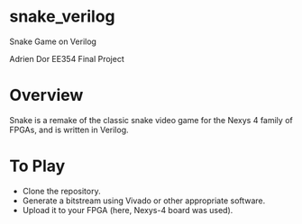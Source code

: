 # snake_verilog
Snake Game on Verilog

Adrien Dor
EE354 Final Project

# Overview
Snake is a remake of the classic snake video game for the Nexys 4 family of FPGAs, and is written in Verilog. 

# To Play
- Clone the repository.
- Generate a bitstream using Vivado or other appropriate software.
- Upload it to your FPGA (here, Nexys-4 board was used).

